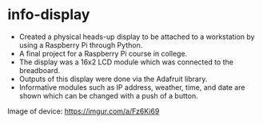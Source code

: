 # info-display
- Created a physical heads-up display to be attached to a workstation by using a Raspberry Pi through Python. 
- A final project for a Raspberry Pi course in college.
- The display was a 16x2 LCD module which was connected to the breadboard. 
- Outputs of this display were done via the Adafruit library.
- Informative modules such as IP address, weather, time, and date are shown which can be changed with a push of a button.

Image of device: https://imgur.com/a/Fz6Ki69
